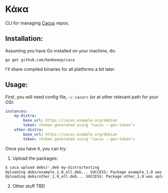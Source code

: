 Κάκα
====

CLI for managing [Cacus](https://github.com/beebeeep/cacus) repos.

Installation:
-------------
Assuming you have Go installed on your machine, do:
```
go get github.com/beebeeep/caca
```

I'll share compiled binaries for all platforms a bit later.

Usage:
------
First, you will need config file, `~/.cacarc` (or at other relevant path for your OS):
```yaml
instances:
    my-distro:
        base_url: https://cacus.example.org/debian
        token: <token generated using "cacus --gen-token">
    other-distro:
        base_url: https://cacus.example.org/debian
        token: <token generated using "cacus --gen-token">
```
Once you have it, you can try:
1) Upload the packages:
  ```sh
  $ caca upload debs/*.deb my-distro/testing
  Uploading debs/example_1.0_all.deb... SUCCESS: Package example_1.0 was uploaded to my_distro/testing
  Uploading debs/other_1.0_all.deb... SUCCESS: Package other_1.0 was uploaded to my_distro/testing
  ```
2) Other stuff TBD
